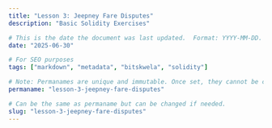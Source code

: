 ```yaml
---
title: "Lesson 3: Jeepney Fare Disputes"
description: "Basic Solidity Exercises"

# This is the date the document was last updated.  Format: YYYY-MM-DD.
date: "2025-06-30"

# For SEO purposes
tags: ["markdown", "metadata", "bitskwela", "solidity"]

# Note: Permanames are unique and immutable. Once set, they cannot be changed.  You may change the filename but not this.
permaname: "lesson-3-jeepney-fare-disputes"

# Can be the same as permaname but can be changed if needed.
slug: "lesson-3-jeepney-fare-disputes"
---
```

